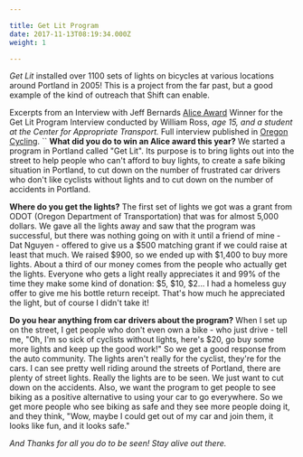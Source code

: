 ```yaml
---

title: Get Lit Program
date: 2017-11-13T08:19:34.000Z
weight: 1

---
```


_Get Lit_ installed over 1100 sets of lights on bicycles at various locations around Portland in 2005! This is a project from the far past, but a good example of the kind of outreach that Shift can enable.

Excerpts from an Interview
with Jeff Bernards
[Alice Award](http://www.bta4bikes.org/alice/) Winner for the Get Lit Program
Interview conducted by William Ross, _age 15, and_
_a student at the Center for Appropriate Transport._
Full interview published in [Oregon Cycling](http://www.efn.org/%7Ecat/ocycling/index.php?Vol_15_No._2_April_06:Alice_B_Toeclips_Interview%3A_Jeff_Bernards).
``
**What did you do to win an Alice award this year?**
We started a program in Portland called "Get Lit". Its purpose is to bring lights out into the street to help people who can't afford to buy lights, to create a safe biking situation in Portland, to cut down on the number of frustrated car drivers who don't like cyclists without lights and to cut down on the number of accidents in Portland.

**Where do you get the lights?**
The first set of lights we got was a grant from ODOT (Oregon Department of Transportation) that was for almost 5,000 dollars. We gave all the lights away and saw that the program was successful, but there was nothing going on with it until a friend of mine - Dat Nguyen - offered to give us a $500 matching grant if we could raise at least that much. We raised $900, so we ended up with $1,400 to buy more lights. About a third of our money comes from the people who actually get the lights. Everyone who gets a light really appreciates it and 99% of the time they make some kind of donation: $5, $10, $2... I had a homeless guy offer to give me his bottle return receipt. That's how much he appreciated the light, but of course I didn't take it!

**Do you hear anything from car drivers about the program?**
When I set up on the street, I get people who don't even own a bike - who just drive - tell me, "Oh, I'm so sick of cyclists without lights, here's $20, go buy some more lights and keep up the good work!" So we get a good response from the auto community. The lights aren't really for the cyclist, they're for the cars. I can see pretty well riding around the streets of Portland, there are plenty of street lights. Really the lights are to be seen. We just want to cut down on the accidents. Also, we want the program to get people to see biking as a positive alternative to using your car to go everywhere. So we get more people who see biking as safe and they see more people doing it, and they think, "Wow, maybe I could get out of my car and join them, it looks like fun, and it looks safe."


_And Thanks for all you do to be seen! Stay alive out there._
